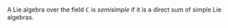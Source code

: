 A Lie algebra over the field $\mathbb{C}$ is *semisimple* if it is a direct sum of simple Lie algebras.

